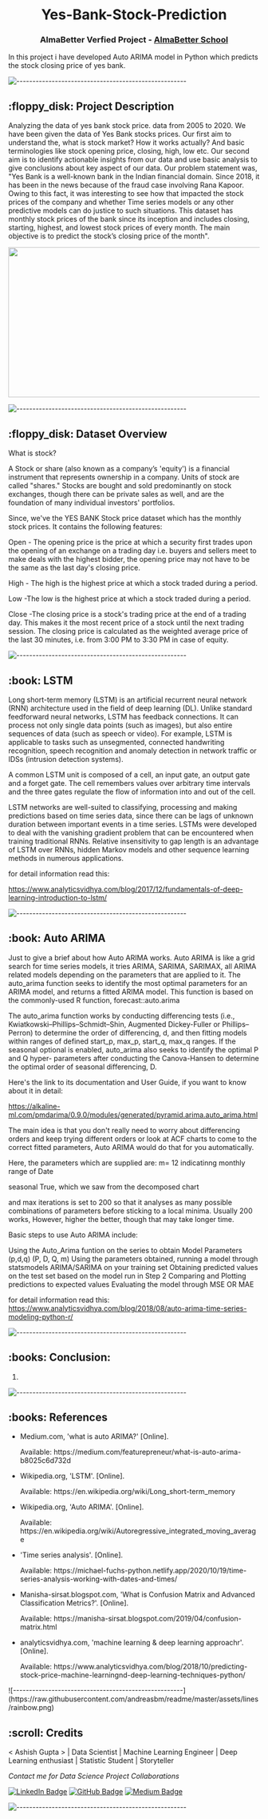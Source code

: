 <h1 align="center"> Yes-Bank-Stock-Prediction </h1>

<h3 align="center"> AlmaBetter Verfied Project - <a href="https://www.almabetter.com/"> AlmaBetter School </a> </h5>

<p>In this project i have developed Auto ARIMA model in Python which predicts the stock closing price of yes bank.</p>

![-----------------------------------------------------](https://raw.githubusercontent.com/andreasbm/readme/master/assets/lines/rainbow.png)

<h2> :floppy_disk: Project Description</h2>

Analyzing the data of yes bank stock price. data from 2005 to 2020.
We have been given the data of Yes Bank stocks prices. Our first aim to understand the, what is stock market? How it works actually? And basic terminologies like stock opening price, closing, high, low etc. Our second aim is to identify actionable insights from our data and use basic analysis to give conclusions about key aspect of our data.
      Our problem statement was, "Yes Bank is a well-known bank in the Indian financial domain. Since 2018, it has been in the news because of the fraud case involving Rana Kapoor. Owing to this fact, it was interesting to see how that impacted the stock prices of the company and whether Time series models or any other predictive models can do justice to such situations. This dataset has monthly stock prices of the bank since its inception and includes closing, starting, highest, and lowest stock prices of every month. The main objective is to predict the stock’s closing price of the month".
      
 <img target="_blank" src="https://encrypted-tbn0.gstatic.com/images?q=tbn:ANd9GcQTRv3JihQuhGdRxFQGzt5mvuc6QGuQ_q_hkw&usqp=CAU.jpg" width=1000; height=300>
 
 ![-----------------------------------------------------](https://raw.githubusercontent.com/andreasbm/readme/master/assets/lines/rainbow.png)
 
 <h2> :floppy_disk: Dataset Overview</h2>

What is stock?

A Stock or share (also known as a company’s 'equity') is a financial instrument that represents ownership in a company. Units of stock are called "shares." Stocks are bought and sold predominantly on stock exchanges, though there can be private sales as well, and are the foundation of many individual investors' portfolios.

Since, we've the YES BANK Stock price dataset which has the monthly stock prices. It contains the following features:

Open - The opening price is the price at which a security first trades upon the opening of an exchange on a trading day i.e. buyers and sellers meet to make deals with the highest bidder, the opening price may not have to be the same as the last day's closing price.

High - The high is the highest price at which a stock traded during a period.

Low -The low is the highest price at which a stock traded during a period.

Close -The closing price is a stock's trading price at the end of a trading day. This makes it the most recent price of a stock until the next trading session. The closing price is calculated as the weighted average price of the last 30 minutes, i.e. from 3:00 PM to 3:30 PM in case of equity.

![-----------------------------------------------------](https://raw.githubusercontent.com/andreasbm/readme/master/assets/lines/rainbow.png)

<h2> :book: LSTM </h2>
Long short-term memory (LSTM) is an artificial recurrent neural network (RNN) architecture used in the field of deep learning (DL). Unlike standard feedforward neural networks, LSTM has feedback connections. It can process not only single data points (such as images), but also entire sequences of data (such as speech or video). For example, LSTM is applicable to tasks such as unsegmented, connected handwriting recognition, speech recognition and anomaly detection in network traffic or IDSs (intrusion detection systems).

A common LSTM unit is composed of a cell, an input gate, an output gate and a forget gate. The cell remembers values over arbitrary time intervals and the three gates regulate the flow of information into and out of the cell.

LSTM networks are well-suited to classifying, processing and making predictions based on time series data, since there can be lags of unknown duration between important events in a time series. LSTMs were developed to deal with the vanishing gradient problem that can be encountered when training traditional RNNs. Relative insensitivity to gap length is an advantage of LSTM over RNNs, hidden Markov models and other sequence learning methods in numerous applications.

for detail information read this:

https://www.analyticsvidhya.com/blog/2017/12/fundamentals-of-deep-learning-introduction-to-lstm/

![-----------------------------------------------------](https://raw.githubusercontent.com/andreasbm/readme/master/assets/lines/rainbow.png)

<h2> :book: Auto ARIMA </h2>

Just to give a brief about how Auto ARIMA works. Auto ARIMA is like a grid search for time series models, it tries ARIMA, SARIMA, SARIMAX, all ARIMA related models depending on the parameters that are applied to it. The auto_arima function seeks to identify the most optimal parameters for an ARIMA model, and returns a fitted ARIMA model. This function is based on the commonly-used R function, forecast::auto.arima

The auto_arima function works by conducting differencing tests (i.e., Kwiatkowski–Phillips–Schmidt–Shin, Augmented Dickey-Fuller or Phillips–Perron) to determine the order of differencing, d, and then fitting models within ranges of defined start_p, max_p, start_q, max_q ranges. If the seasonal optional is enabled, auto_arima also seeks to identify the optimal P and Q hyper- parameters after conducting the Canova-Hansen to determine the optimal order of seasonal differencing, D.

Here's the link to its documentation and User Guide, if you want to know about it in detail:

https://alkaline-ml.com/pmdarima/0.9.0/modules/generated/pyramid.arima.auto_arima.html

The main idea is that you don't really need to worry about differencing orders and keep trying different orders or look at ACF charts to come to the correct fitted parameters, Auto ARIMA would do that for you automatically.

Here, the parameters which are supplied are: m= 12 indicatinng monthly range of Date

seasonal True, which we saw from the decomposed chart

and max iterations is set to 200 so that it analyses as many possible combinations of parameters before sticking to a local minima. Usually 200 works, However, higher the better, though that may take longer time.

Basic steps to use Auto ARIMA include:

Using the Auto_Arima funtion on the series to obtain Model Parameters (p,d,q) (P, D, Q, m) Using the parameters obtained, running a model through statsmodels ARIMA/SARIMA on your training set Obtaining predicted values on the test set based on the model run in Step 2 Comparing and Plotting predictions to expected values Evaluating the model through MSE OR MAE

for detail information read this:
https://www.analyticsvidhya.com/blog/2018/08/auto-arima-time-series-modeling-python-r/

![-----------------------------------------------------](https://raw.githubusercontent.com/andreasbm/readme/master/assets/lines/rainbow.png)

<h2> :books: Conclusion:</h2>

1)


![-----------------------------------------------------](https://raw.githubusercontent.com/andreasbm/readme/master/assets/lines/rainbow.png)
<h2> :books: References</h2>
<ul>
  <li><p>Medium.com, 'what is auto ARIMA?' [Online].</p>
      <p>Available: https://medium.com/featurepreneur/what-is-auto-arima-b8025c6d732d</p>
  </li>
  <li><p>Wikipedia.org, 'LSTM'. [Online].</p>
      <p>Available: https://en.wikipedia.org/wiki/Long_short-term_memory</p>
  </li>
  <li><p>Wikipedia.org, 'Auto ARIMA'. [Online].</p>
      <p>Available: https://en.wikipedia.org/wiki/Autoregressive_integrated_moving_average</p>
  </li>
  <li><p> 'Time series analysis'. [Online].</p>
      <p>Available: https://michael-fuchs-python.netlify.app/2020/10/19/time-series-analysis-working-with-dates-and-times/</p>
  </li>
  <li><p>Manisha-sirsat.blogspot.com, 'What is Confusion Matrix and Advanced Classification Metrics?'. [Online].</p>
      <p>Available: https://manisha-sirsat.blogspot.com/2019/04/confusion-matrix.html</p>
  </li>
  <li><p>analyticsvidhya.com, 'machine learning & deep learning approachr'. [Online].</p>
      <p>Available: https://www.analyticsvidhya.com/blog/2018/10/predicting-stock-price-machine-learningnd-deep-learning-techniques-python/</p>
  </li>
</ul>
![-----------------------------------------------------](https://raw.githubusercontent.com/andreasbm/readme/master/assets/lines/rainbow.png)

<!-- CREDITS -->
<h2 id="credits"> :scroll: Credits</h2>

< Ashish Gupta > | Data Scientist | Machine Learning Engineer | Deep Learning enthusiast | Statistic Student | Storyteller

<p> <i> Contact me for Data Science Project Collaborations</i></p>


[![LinkedIn Badge](https://img.shields.io/badge/LinkedIn-ashishgupta45?style=for-the-badge&logo=linkedin&logoColor=white)](https://www.linkedin.com/in/ashishgupta45)
[![GitHub Badge](https://img.shields.io/badge/GitHub-Ashishgupta45?style=for-the-badge&logo=github&logoColor=white)](https://github.com/Ashishgupta45)
[![Medium Badge](https://img.shields.io/badge/Medium-1DA1F2?style=for-the-badge&logo=medium&logoColor=white)](https://ashishgupta45.medium.com)


![-----------------------------------------------------](https://raw.githubusercontent.com/andreasbm/readme/master/assets/lines/rainbow.png)
